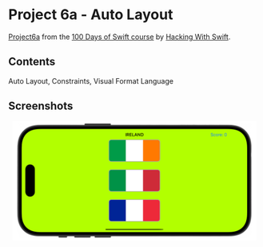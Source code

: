 # Project 6a - Auto Layout

[Project6a](https://www.hackingwithswift.com/read/6/2/advanced-auto-layout) from the [100 Days of Swift course](https://www.hackingwithswift.com/100) by [Hacking With Swift](https://www.hackingwithswift.com/).

## Contents

Auto Layout, Constraints, Visual Format Language

## Screenshots

<div align="center">
  <img src="./Screenshots/one.png" alt="Main screen" width="488">
</div>
